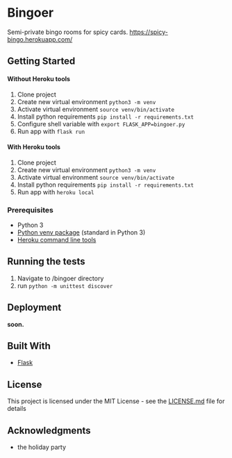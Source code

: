 # Bingoer

Semi-private bingo rooms for spicy cards.
https://spicy-bingo.herokuapp.com/

## Getting Started

#### Without Heroku tools
1. Clone project
2. Create new virtual environment ```python3 -m venv```
3. Activate virtual environment ```source venv/bin/activate```
3. Install python requirements ```pip install -r requirements.txt```
4. Configure shell variable with ```export FLASK_APP=bingoer.py```
5. Run app with ```flask run```

#### With Heroku tools
1. Clone project
2. Create new virtual environment ```python3 -m venv```
3. Activate virtual environment ```source venv/bin/activate```
2. Install python requirements ```pip install -r requirements.txt```
3. Run app with ```heroku local```

### Prerequisites
* Python 3
* [Python venv package](https://docs.python.org/3/library/venv.html) (standard in Python 3)
* [Heroku command line tools](https://devcenter.heroku.com/categories/command-line)

## Running the tests

1. Navigate to /bingoer directory
2. run ```python -m unittest discover```

## Deployment


__soon.__


## Built With

* [Flask](http://flask.pocoo.org/)

## License

This project is licensed under the MIT License - see the [LICENSE.md](LICENSE.md) file for details

## Acknowledgments

* the holiday party
